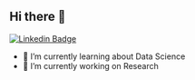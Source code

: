 ## Hi there 👋
[![Linkedin Badge](https://img.shields.io/badge/-Benjamin%20Palacios-blue?style=flat&logo=Linkedin&logoColor=white&link=https://www.linkedin.com/in/benjaminpalacioss/)](https://www.linkedin.com/in/benjaminpalacioss/)


- 🌱 I’m currently learning about Data Science
- 🔭 I’m currently working on Research
<!--
**bpalas/bpalas** is a ✨ _special_ ✨ repository because its `README.md` (this file) appears on your GitHub profile.

Here are some ideas to get you started:

- 🔭 I’m currently working on ...
- 🌱 I’m currently learning ...
- 👯 I’m looking to collaborate on ...
- 🤔 I’m looking for help with ...
- 💬 Ask me about ...
- 📫 How to reach me: ...
- 😄 Pronouns: ...
- ⚡ Fun fact: ...
-->
